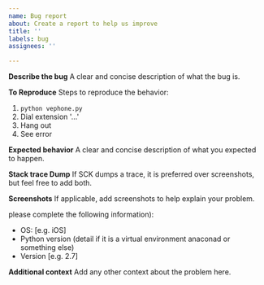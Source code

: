 ```yaml
---
name: Bug report
about: Create a report to help us improve
title: ''
labels: bug
assignees: ''

---
```


**Describe the bug**
A clear and concise description of what the bug is.

**To Reproduce**
Steps to reproduce the behavior:
1. `python vephone.py`
2. Dial extension '...'
3. Hang out
4. See error

**Expected behavior**
A clear and concise description of what you expected to happen.

**Stack trace Dump**
If SCK dumps a trace, it is preferred over screenshots, but feel free to add both. 

**Screenshots**
If applicable, add screenshots to help explain your problem.

please complete the following information):
 - OS: [e.g. iOS]
 - Python version (detail if it is a virtual environment anaconad or something else)
 - Version [e.g. 2.7]

**Additional context**
Add any other context about the problem here.
